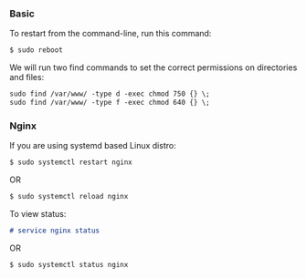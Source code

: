 ### Basic
To restart from the command-line, run this command:
```markdown
$ sudo reboot
```
We will run two find commands to set the correct permissions on directories and files:
```markdown
sudo find /var/www/ -type d -exec chmod 750 {} \;
sudo find /var/www/ -type f -exec chmod 640 {} \;
```
### Nginx

If you are using systemd based Linux distro:
```markdown
$ sudo systemctl restart nginx
```
OR
```markdown
$ sudo systemctl reload nginx
```
To view status:
```markdown
# service nginx status
```
OR
```markdown
$ sudo systemctl status nginx
```


